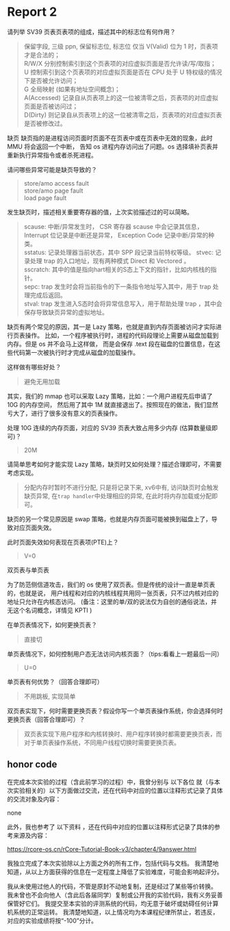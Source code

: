 # Report 2

请列举 SV39 页表页表项的组成，描述其中的标志位有何作用？

>保留字段, 三级 ppn, 保留标志位, 标志位
仅当 V(Valid) 位为 1 时，页表项才是合法的；  
R/W/X 分别控制索引到这个页表项的对应虚拟页面是否允许读/写/取指；   
U 控制索引到这个页表项的对应虚拟页面是否在 CPU 处于 U 特权级的情况下是否被允许访问；  
G 全局映射 (如果有地址空间概念)；  
A(Accessed) 记录自从页表项上的这一位被清零之后，页表项的对应虚拟页面是否被访问过；  
D(Dirty) 则记录自从页表项上的这一位被清零之后，页表项的对应虚拟页表是否被修改过。  

缺页
缺页指的是进程访问页面时页面不在页表中或在页表中无效的现象，此时 MMU 将会返回一个中断， 告知 os 进程内存访问出了问题。os 选择填补页表并重新执行异常指令或者杀死进程。

请问哪些异常可能是缺页导致的？

> store/amo access fault  
 store/amo page fault  
 load page fault

发生缺页时，描述相关重要寄存器的值，上次实验描述过的可以简略。

> scause: 中断/异常发生时， CSR 寄存器 scause 中会记录其信息， Interrupt 位记录是中断还是异常， Exception Code 记录中断/异常的种类。  
sstatus: 记录处理器当前状态，其中 SPP 段记录当前特权等级。
stvec: 记录处理 trap 的入口地址，现有两种模式 Direct 和 Vectored 。  
sscratch: 其中的值是指向hart相关的S态上下文的指针，比如内核栈的指针。  
sepc: trap 发生时会将当前指令的下一条指令地址写入其中，用于 trap 处理完成后返回。  
stval: trap 发生进入S态时会将异常信息写入，用于帮助处理 trap ，其中会保存导致缺页异常的虚拟地址。  

缺页有两个常见的原因，其一是 Lazy 策略，也就是直到内存页面被访问才实际进行页表操作。 比如，一个程序被执行时，进程的代码段理论上需要从磁盘加载到内存。但是 os 并不会马上这样做， 而是会保存 .text 段在磁盘的位置信息，在这些代码第一次被执行时才完成从磁盘的加载操作。

这样做有哪些好处？
> 避免无用加载

其实，我们的 mmap 也可以采取 Lazy 策略，比如：一个用户进程先后申请了 10G 的内存空间， 然后用了其中 1M 就直接退出了。按照现在的做法，我们显然亏大了，进行了很多没有意义的页表操作。

处理 10G 连续的内存页面，对应的 SV39 页表大致占用多少内存 (估算数量级即可)？

> 20M

请简单思考如何才能实现 Lazy 策略，缺页时又如何处理？描述合理即可，不需要考虑实现。
> 分配内存时暂时不进行分配, 只是将记录下来, xv6中有, 访问缺页时会触发缺页异常, 在`trap handler`中处理相应的异常, 在此时将内存加载或分配即可。

缺页的另一个常见原因是 swap 策略，也就是内存页面可能被换到磁盘上了，导致对应页面失效。

此时页面失效如何表现在页表项(PTE)上？
> V=0

双页表与单页表

为了防范侧信道攻击，我们的 os 使用了双页表。但是传统的设计一直是单页表的，也就是说， 用户线程和对应的内核线程共用同一张页表，只不过内核对应的地址只允许在内核态访问。 (备注：这里的单/双的说法仅为自创的通俗说法，并无这个名词概念，详情见 KPTI )

在单页表情况下，如何更换页表？

> 直接切

单页表情况下，如何控制用户态无法访问内核页面？（tips:看看上一题最后一问）
> U=0

单页表有何优势？（回答合理即可）
> 不用跳板, 实现简单

双页表实现下，何时需要更换页表？假设你写一个单页表操作系统，你会选择何时更换页表（回答合理即可）？
> 双页表实现下用户程序和内核转换时、用户程序转换时都需要更换页表，而对于单页表操作系统，不同用户线程切换时需要更换页表。

## honor code

在完成本次实验的过程（含此前学习的过程）中，我曾分别与 以下各位 就（与本次实验相关的）以下方面做过交流，还在代码中对应的位置以注释形式记录了具体的交流对象及内容：

none

此外，我也参考了 以下资料 ，还在代码中对应的位置以注释形式记录了具体的参考来源及内容：

<https://rcore-os.cn/rCore-Tutorial-Book-v3/chapter4/9answer.html>

我独立完成了本次实验除以上方面之外的所有工作，包括代码与文档。 我清楚地知道，从以上方面获得的信息在一定程度上降低了实验难度，可能会影响起评分。

我从未使用过他人的代码，不管是原封不动地复制，还是经过了某些等价转换。 我未曾也不会向他人（含此后各届同学）复制或公开我的实验代码，我有义务妥善保管好它们。 我提交至本实验的评测系统的代码，均无意于破坏或妨碍任何计算机系统的正常运转。 我清楚地知道，以上情况均为本课程纪律所禁止，若违反，对应的实验成绩将按“-100”分计。
